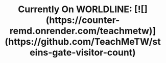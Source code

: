 
<h1 align="center"> 
  Currently On WORLDLINE:
  [![](https://counter-remd.onrender.com/teachmetw)](https://github.com/TeachMeTW/steins-gate-visitor-count)
  <!-- ![ezgif-2-752ca9a787 (1)](https://user-images.githubusercontent.com/80879010/200408831-2033ab09-c2a0-49bb-bf87-37cfbc84b6cd.gif)
  <!--[![](https://steins-gate-visitor-count.greenhandatsjtu.repl.co/teachmetw?ratio=0.75)](https://github.com/greenhandatsjtu/steins-gate-visitor-count)-->
  
</h1>
